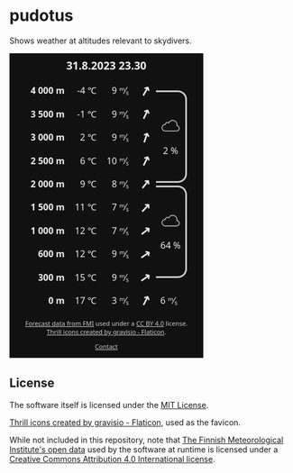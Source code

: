 # pudotus

Shows weather at altitudes relevant to skydivers.

![Screenshot of the application](./img/screenshot.png)

## License

The software itself is licensed under the [MIT License](./LICENSE).

[Thrill icons created by gravisio - Flaticon](https://www.flaticon.com/free-icons/thrill), used as the favicon.

While not included in this repository, note that [The Finnish Meteorological Institute's open data](https://en.ilmatieteenlaitos.fi/open-data) used by the software at runtime is licensed under a [Creative Commons Attribution 4.0 International license](https://creativecommons.org/licenses/by/4.0/).
